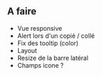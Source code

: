 ## A faire

- Vue responsive
- Alert lors d'un copié / collé
- Fix des tooltip (color)
- Layout <Flex>
- Resize de la barre latéral
- Champs icone ?

